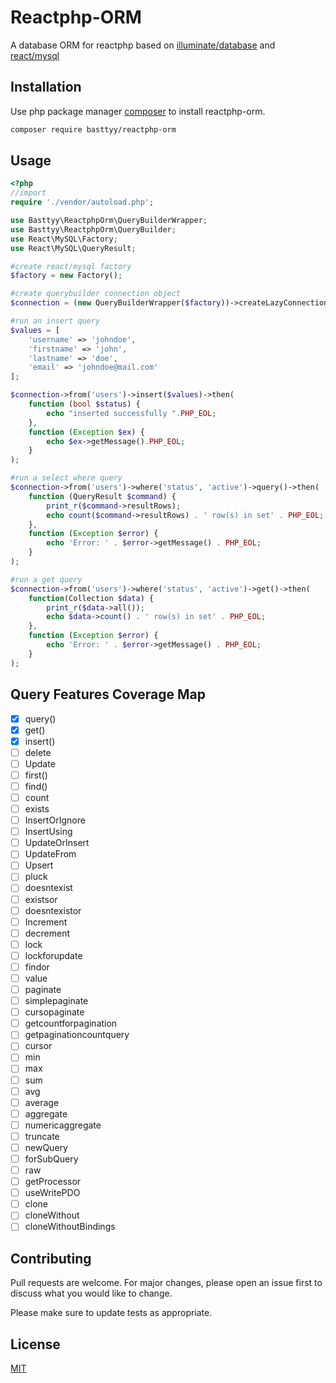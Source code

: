 # Reactphp-ORM

 A database ORM for reactphp based on [illuminate/database](https://packagist.org/packages/illuminate/database) and [react/mysql](https://packagist.org/packages/react/mysql)

## Installation

Use php package manager [composer](https://getcomposer.org/download/) to install reactphp-orm.

```bash
composer require basttyy/reactphp-orm
```

## Usage

```php
<?php
//import
require './vendor/autoload.php';

use Basttyy\ReactphpOrm\QueryBuilderWrapper;
use Basttyy\ReactphpOrm\QueryBuilder;
use React\MySQL\Factory;
use React\MySQL\QueryResult;

#create react/mysql factory
$factory = new Factory();

#create querybuilder connection object
$connection = (new QueryBuilderWrapper($factory))->createLazyConnection('root:123456789@localhost/react-database');

#run an insert query
$values = [
    'username' => 'johndoe',
    'firstname' => 'john',
    'lastname' => 'doe',
    'email' => 'johndoe@mail.com'
];

$connection->from('users')->insert($values)->then(
    function (bool $status) {
        echo "inserted successfully ".PHP_EOL;
    },
    function (Exception $ex) {
        echo $ex->getMessage().PHP_EOL;
    }
);

#run a select where query
$connection->from('users')->where('status', 'active')->query()->then(
    function (QueryResult $command) {
        print_r($command->resultRows);
        echo count($command->resultRows) . ' row(s) in set' . PHP_EOL;
    },
    function (Exception $error) {
        echo 'Error: ' . $error->getMessage() . PHP_EOL;
    }
);

#run a get query
$connection->from('users')->where('status', 'active')->get()->then(
    function(Collection $data) {
        print_r($data->all());
        echo $data->count() . ' row(s) in set' . PHP_EOL;
    },
    function (Exception $error) {
        echo 'Error: ' . $error->getMessage() . PHP_EOL;
    }
);

```
## Query Features Coverage Map

 * [x] query()
 * [x] get()
 * [x] insert()
 * [ ] delete
 * [ ] Update
 * [ ] first()
 * [ ] find()
 * [ ] count
 * [ ] exists
 * [ ] InsertOrIgnore
 * [ ] InsertUsing
 * [ ] UpdateOrInsert
 * [ ] UpdateFrom
 * [ ] Upsert
 * [ ] pluck
 * [ ] doesntexist
 * [ ] existsor
 * [ ] doesntexistor
 * [ ] Increment
 * [ ] decrement
 * [ ] lock
 * [ ] lockforupdate
 * [ ] findor
 * [ ] value
 * [ ] paginate
 * [ ] simplepaginate
 * [ ] cursopaginate
 * [ ] getcountforpagination
 * [ ] getpaginationcountquery
 * [ ] cursor
 * [ ] min
 * [ ] max
 * [ ] sum
 * [ ] avg
 * [ ] average
 * [ ] aggregate
 * [ ] numericaggregate
 * [ ] truncate
 * [ ] newQuery
 * [ ] forSubQuery
 * [ ] raw
 * [ ] getProcessor
 * [ ] useWritePDO
 * [ ] clone
 * [ ] cloneWithout
 * [ ] cloneWithoutBindings

## Contributing
Pull requests are welcome. For major changes, please open an issue first to discuss what you would like to change.

Please make sure to update tests as appropriate.

## License
[MIT](https://choosealicense.com/licenses/mit/)